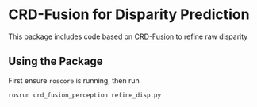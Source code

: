 # CRD-Fusion for Disparity Prediction
This package includes code based on [CRD-Fusion](https://github.com/fanxiule/CRD_Fusion) to refine raw disparity

## Using the Package
First ensure `roscore` is running, then run
```
rosrun crd_fusion_perception refine_disp.py
```
